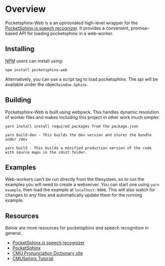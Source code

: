 # Overview

Pocketsphinx-Web is a an opinionated high-level wrapper for the [PocketSphinx.js speech recognizer](https://github.com/syl22-00/pocketsphinx.js).
It provides a convenient, promise-based API for loading pocketsphinx in a web-worker.


## Installing

[NPM](https://npmjs.org) users can install using:

```
npm install pocketsphinx-web
```


Alternatively, you can use a script tag to load pocketsphinx. The api will be available under the object```window.Sphinx```.


## Building

Pocketsphinx-Web is built using webpack. This handles dynamic resolution of worker files and makes including this project in other work much simpler.

```
yarn install install required packages from the package.json

yarn build-dev - This builds the dev version and stores the bundle under /dev

yarn build - This builds a minified production version of the code with source maps in the /dist folder.
```


## Examples

Web-workers can't be run directly from the filesystem, so to run the examples you will need to create a webserver.
You can start one using ```yarn example```, then load the example at ```localhost:9000```.
This will also watch for changes to any files and automatically update them for the running example.

## Resources

Below are more resources for pocketsphinx and speech recognition in general.
* [PocketSphinx.js speech recognizer](https://github.com/syl22-00/pocketsphinx.js)
* [PocketSphinx](http://cmusphinx.sourceforge.net/)
* [CMU Pronunciation Dictionary site](http://www.speech.cs.cmu.edu/cgi-bin/cmudict)
* [CMUSphinx Tutorial](http://cmusphinx.sourceforge.net/wiki/tutorial)
